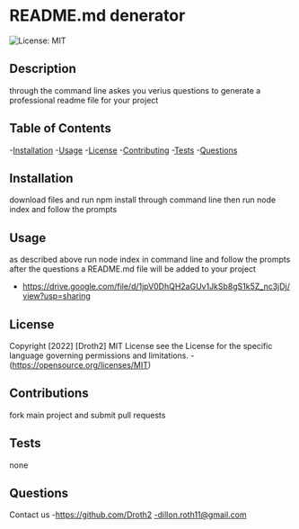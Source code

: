 
  # README.md denerator
  ![License: MIT](https://img.shields.io/badge/License-MIT-yellow.svg)

  ## Description
  through the command line askes you verius questions to generate a professional readme file for your project

  ## Table of Contents
  -[Installation](#installation)
  -[Usage](#usage)
  -[License](#license)
  -[Contributing](#contributing)
  -[Tests](#tests)
  -[Questions](#questions)

  ## Installation
  download files and run npm install through command line then run node index and follow the prompts

  ## Usage
  as described above run node index in command line and follow the prompts after the questions a README.md file will be added to your project
  - https://drive.google.com/file/d/1jpV0DhQH2aGUv1JkSb8gS1k5Z_nc3jDj/view?usp=sharing

  ## License
  Copyright [2022] [Droth2]
  MIT License
  see the License for the specific language governing permissions and limitations.
  -(https://opensource.org/licenses/MIT)
  

  ## Contributions
  fork main project and submit pull requests

  ## Tests
  none

  ## Questions
  Contact us
  -https://github.com/Droth2
  -dillon.roth11@gmail.com
